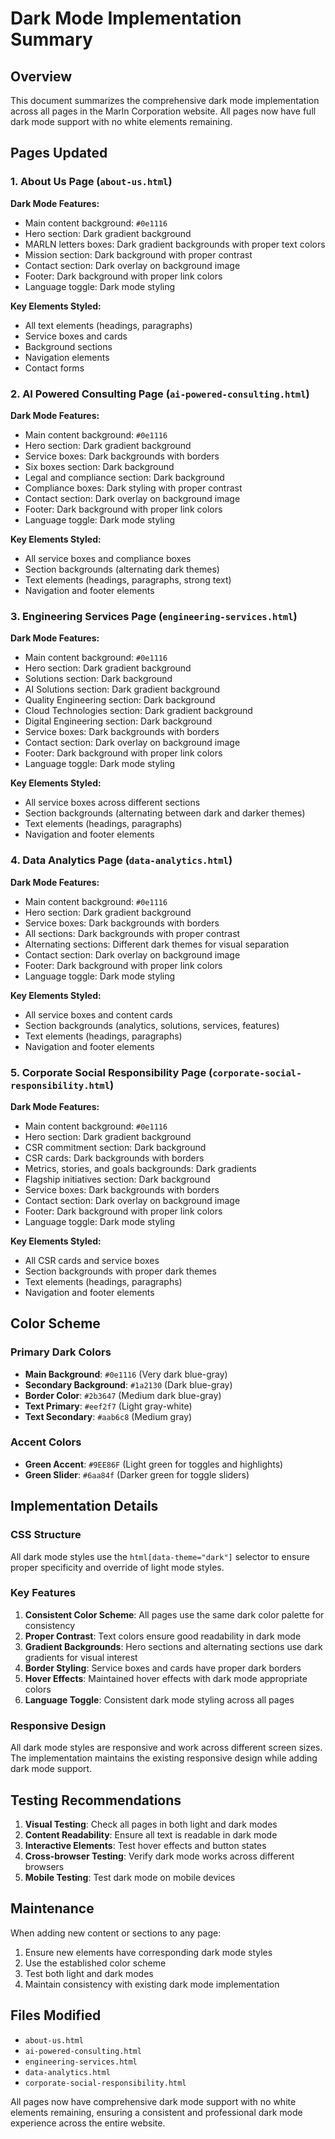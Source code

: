 # Dark Mode Implementation Summary

## Overview
This document summarizes the comprehensive dark mode implementation across all pages in the Marln Corporation website. All pages now have full dark mode support with no white elements remaining.

## Pages Updated

### 1. About Us Page (`about-us.html`)
**Dark Mode Features:**
- Main content background: `#0e1116`
- Hero section: Dark gradient background
- MARLN letters boxes: Dark gradient backgrounds with proper text colors
- Mission section: Dark background with proper contrast
- Contact section: Dark overlay on background image
- Footer: Dark background with proper link colors
- Language toggle: Dark mode styling

**Key Elements Styled:**
- All text elements (headings, paragraphs)
- Service boxes and cards
- Background sections
- Navigation elements
- Contact forms

### 2. AI Powered Consulting Page (`ai-powered-consulting.html`)
**Dark Mode Features:**
- Main content background: `#0e1116`
- Hero section: Dark gradient background
- Service boxes: Dark backgrounds with borders
- Six boxes section: Dark background
- Legal and compliance section: Dark background
- Compliance boxes: Dark styling with proper contrast
- Contact section: Dark overlay on background image
- Footer: Dark background with proper link colors
- Language toggle: Dark mode styling

**Key Elements Styled:**
- All service boxes and compliance boxes
- Section backgrounds (alternating dark themes)
- Text elements (headings, paragraphs, strong text)
- Navigation and footer elements

### 3. Engineering Services Page (`engineering-services.html`)
**Dark Mode Features:**
- Main content background: `#0e1116`
- Hero section: Dark gradient background
- Solutions section: Dark background
- AI Solutions section: Dark gradient background
- Quality Engineering section: Dark background
- Cloud Technologies section: Dark gradient background
- Digital Engineering section: Dark background
- Service boxes: Dark backgrounds with borders
- Contact section: Dark overlay on background image
- Footer: Dark background with proper link colors
- Language toggle: Dark mode styling

**Key Elements Styled:**
- All service boxes across different sections
- Section backgrounds (alternating between dark and darker themes)
- Text elements (headings, paragraphs)
- Navigation and footer elements

### 4. Data Analytics Page (`data-analytics.html`)
**Dark Mode Features:**
- Main content background: `#0e1116`
- Hero section: Dark gradient background
- Service boxes: Dark backgrounds with borders
- All sections: Dark backgrounds with proper contrast
- Alternating sections: Different dark themes for visual separation
- Contact section: Dark overlay on background image
- Footer: Dark background with proper link colors
- Language toggle: Dark mode styling

**Key Elements Styled:**
- All service boxes and content cards
- Section backgrounds (analytics, solutions, services, features)
- Text elements (headings, paragraphs)
- Navigation and footer elements

### 5. Corporate Social Responsibility Page (`corporate-social-responsibility.html`)
**Dark Mode Features:**
- Main content background: `#0e1116`
- Hero section: Dark gradient background
- CSR commitment section: Dark background
- CSR cards: Dark backgrounds with borders
- Metrics, stories, and goals backgrounds: Dark gradients
- Flagship initiatives section: Dark background
- Service boxes: Dark backgrounds with borders
- Contact section: Dark overlay on background image
- Footer: Dark background with proper link colors
- Language toggle: Dark mode styling

**Key Elements Styled:**
- All CSR cards and service boxes
- Section backgrounds with proper dark themes
- Text elements (headings, paragraphs)
- Navigation and footer elements

## Color Scheme

### Primary Dark Colors
- **Main Background**: `#0e1116` (Very dark blue-gray)
- **Secondary Background**: `#1a2130` (Dark blue-gray)
- **Border Color**: `#2b3647` (Medium dark blue-gray)
- **Text Primary**: `#eef2f7` (Light gray-white)
- **Text Secondary**: `#aab6c8` (Medium gray)

### Accent Colors
- **Green Accent**: `#9EE86F` (Light green for toggles and highlights)
- **Green Slider**: `#6aa84f` (Darker green for toggle sliders)

## Implementation Details

### CSS Structure
All dark mode styles use the `html[data-theme="dark"]` selector to ensure proper specificity and override of light mode styles.

### Key Features
1. **Consistent Color Scheme**: All pages use the same dark color palette for consistency
2. **Proper Contrast**: Text colors ensure good readability in dark mode
3. **Gradient Backgrounds**: Hero sections and alternating sections use dark gradients for visual interest
4. **Border Styling**: Service boxes and cards have proper dark borders
5. **Hover Effects**: Maintained hover effects with dark mode appropriate colors
6. **Language Toggle**: Consistent dark mode styling across all pages

### Responsive Design
All dark mode styles are responsive and work across different screen sizes. The implementation maintains the existing responsive design while adding dark mode support.

## Testing Recommendations

1. **Visual Testing**: Check all pages in both light and dark modes
2. **Content Readability**: Ensure all text is readable in dark mode
3. **Interactive Elements**: Test hover effects and button states
4. **Cross-browser Testing**: Verify dark mode works across different browsers
5. **Mobile Testing**: Test dark mode on mobile devices

## Maintenance

When adding new content or sections to any page:
1. Ensure new elements have corresponding dark mode styles
2. Use the established color scheme
3. Test both light and dark modes
4. Maintain consistency with existing dark mode implementation

## Files Modified
- `about-us.html`
- `ai-powered-consulting.html`
- `engineering-services.html`
- `data-analytics.html`
- `corporate-social-responsibility.html`

All pages now have comprehensive dark mode support with no white elements remaining, ensuring a consistent and professional dark mode experience across the entire website.
